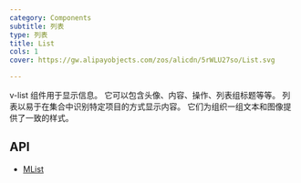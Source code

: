 ```yaml
---
category: Components
subtitle: 列表
type: 列表
title: List
cols: 1
cover: https://gw.alipayobjects.com/zos/alicdn/5rWLU27so/List.svg

---
```


v-list 组件用于显示信息。 它可以包含头像、内容、操作、列表组标题等等。 列表以易于在集合中识别特定项目的方式显示内容。 它们为组织一组文本和图像提供了一致的样式。

## API

- [MList](/docs/api/MList)
